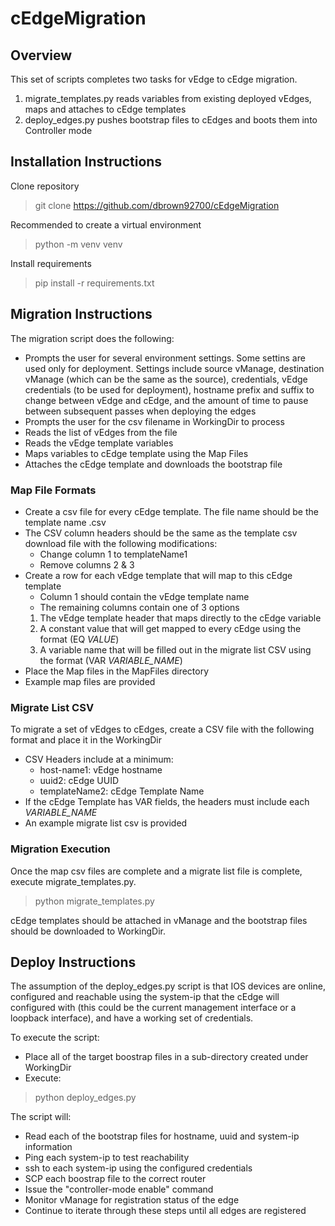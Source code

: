 # cEdgeMigration

## Overview
This set of scripts completes two tasks for vEdge to cEdge migration.
1. migrate_templates.py reads variables from existing deployed vEdges, maps and attaches to cEdge templates
2. deploy_edges.py pushes bootstrap files to cEdges and boots them into Controller mode

## Installation Instructions

Clone repository
> git clone https://github.com/dbrown92700/cEdgeMigration

Recommended to create a virtual environment
> python -m venv venv

Install requirements
> pip install -r requirements.txt

## Migration Instructions

The migration script does the following:
- Prompts the user for several environment settings.  Some settins are used only for deployment.
Settings include source vManage, destination vManage (which can be the same as the source), credentials, vEdge credentials
(to be used for deployment), hostname prefix and suffix to change between vEdge and cEdge, 
and the amount of time to pause between subsequent passes when deploying the edges
- Prompts the user for the csv filename in WorkingDir to process
- Reads the list of vEdges from the file
- Reads the vEdge template variables
- Maps variables to cEdge template using the Map Files
- Attaches the cEdge template and downloads the bootstrap file

### Map File Formats

- Create a csv file for every cEdge template.  The file name should be the template name .csv
- The CSV column headers should be the same as the template csv download file with the following modifications:
  - Change column 1 to templateName1
  - Remove columns 2 & 3
- Create a row for each vEdge template that will map to this cEdge template
  - Column 1 should contain the vEdge template name
  - The remaining columns contain one of 3 options
  1. The vEdge template header that maps directly to the cEdge variable
  2. A constant value that will get mapped to every cEdge using the format (EQ _VALUE_)
  3. A variable name that will be filled out in the migrate list CSV using the format (VAR _VARIABLE_NAME_)
- Place the Map files in the MapFiles directory
- Example map files are provided

### Migrate List CSV

To migrate a set of vEdges to cEdges, create a CSV file with the following format and place it in the WorkingDir

- CSV Headers include at a minimum:
  - host-name1: vEdge hostname
  - uuid2: cEdge UUID
  - templateName2: cEdge Template Name
- If the cEdge Template has VAR fields, the headers must include each _VARIABLE_NAME_
- An example migrate list csv is provided

### Migration Execution

Once the map csv files are complete and a migrate list file is complete, execute migrate_templates.py.

> python migrate_templates.py

cEdge templates should be attached in vManage and the bootstrap files should be downloaded to WorkingDir.

## Deploy Instructions

The assumption of the deploy_edges.py script is that IOS devices are online, configured and reachable using the system-ip
that the cEdge will configured with (this could be the current management interface or a loopback
interface), and have a working set of credentials.

To execute the script:
- Place all of the target boostrap files in a sub-directory created under WorkingDir
- Execute:
> python deploy_edges.py

The script will:
- Read each of the bootstrap files for hostname, uuid and system-ip information
- Ping each system-ip to test reachability
- ssh to each system-ip using the configured credentials
- SCP each boostrap file to the correct router
- Issue the "controller-mode enable" command
- Monitor vManage for registration status of the edge
- Continue to iterate through these steps until all edges are registered
